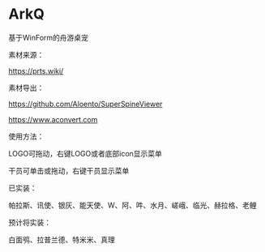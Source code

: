 # ArkQ
基于WinForm的舟游桌宠

素材来源：

https://prts.wiki/

素材导出：

https://github.com/Aloento/SuperSpineViewer

https://www.aconvert.com

使用方法：

LOGO可拖动，右键LOGO或者底部icon显示菜单

干员可单击或拖动，右键干员显示菜单

已实装：

帕拉斯、讯使、银灰、能天使、W、阿、吽、水月、嵯峨、临光、赫拉格、老鲤

预计将实装：

白面鸮、拉普兰德、特米米、真理

